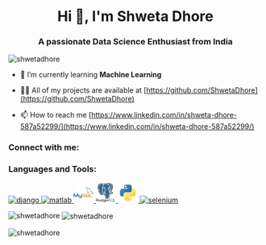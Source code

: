 <h1 align="center">Hi 👋, I'm Shweta Dhore</h1>
<h3 align="center">A passionate Data Science Enthusiast from India</h3>

<p align="left"> <img src="https://komarev.com/ghpvc/?username=shwetadhore&label=Profile%20views&color=0e75b6&style=flat" alt="shwetadhore" /> </p>

- 🌱 I’m currently learning **Machine Learning**

- 👨‍💻 All of my projects are available at [https://github.com/ShwetaDhore](https://github.com/ShwetaDhore)

- 📫 How to reach me [https://www.linkedin.com/in/shweta-dhore-587a52299/](https://www.linkedin.com/in/shweta-dhore-587a52299/)

<h3 align="left">Connect with me:</h3>
<p align="left">
</p>

<h3 align="left">Languages and Tools:</h3>
<p align="left"> <a href="https://www.djangoproject.com/" target="_blank" rel="noreferrer"> <img src="https://cdn.worldvectorlogo.com/logos/django.svg" alt="django" width="40" height="40"/> </a> <a href="https://www.mathworks.com/" target="_blank" rel="noreferrer"> <img src="https://upload.wikimedia.org/wikipedia/commons/2/21/Matlab_Logo.png" alt="matlab" width="40" height="40"/> </a> <a href="https://www.mysql.com/" target="_blank" rel="noreferrer"> <img src="https://raw.githubusercontent.com/devicons/devicon/master/icons/mysql/mysql-original-wordmark.svg" alt="mysql" width="40" height="40"/> </a> <a href="https://www.postgresql.org" target="_blank" rel="noreferrer"> <img src="https://raw.githubusercontent.com/devicons/devicon/master/icons/postgresql/postgresql-original-wordmark.svg" alt="postgresql" width="40" height="40"/> </a> <a href="https://www.python.org" target="_blank" rel="noreferrer"> <img src="https://raw.githubusercontent.com/devicons/devicon/master/icons/python/python-original.svg" alt="python" width="40" height="40"/> </a> <a href="https://www.selenium.dev" target="_blank" rel="noreferrer"> <img src="https://raw.githubusercontent.com/detain/svg-logos/780f25886640cef088af994181646db2f6b1a3f8/svg/selenium-logo.svg" alt="selenium" width="40" height="40"/> </a> </p>

<p><img align="left" src="https://github-readme-stats.vercel.app/api/top-langs?username=shwetadhore&show_icons=true&locale=en&layout=compact" alt="shwetadhore" /></p>

<p>&nbsp;<img align="center" src="https://github-readme-stats.vercel.app/api?username=shwetadhore&show_icons=true&locale=en" alt="shwetadhore" /></p>

<p><img align="center" src="https://github-readme-streak-stats.herokuapp.com/?user=shwetadhore&" alt="shwetadhore" /></p>

<!--
**ShwetaDhore/ShwetaDhore** is a ✨ _special_ ✨ repository because its `README.md` (this file) appears on your GitHub profile.

Here are some ideas to get you started:

- 🔭 I’m currently working on ...
- 🌱 I’m currently learning ...
- 👯 I’m looking to collaborate on ...
- 🤔 I’m looking for help with ...
- 💬 Ask me about ...
- 📫 How to reach me: ...
- 😄 Pronouns: ...
- ⚡ Fun fact: ...
-->
